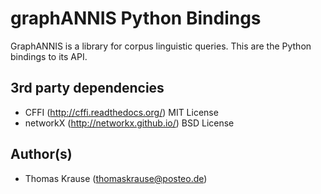 
graphANNIS Python Bindings
==========

GraphANNIS is a library for corpus linguistic queries.
This are the Python bindings to its API.

3rd party dependencies
----------------------

- CFFI (http://cffi.readthedocs.org/) MIT License
- networkX (http://networkx.github.io/) BSD License

Author(s)
---------

* Thomas Krause (thomaskrause@posteo.de)

